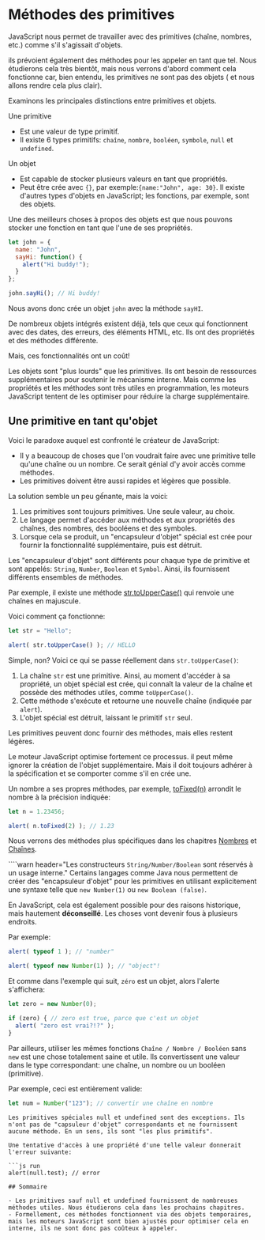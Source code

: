 # Méthodes des primitives

JavaScript nous permet de travailler avec des primitives (chaîne, nombres, etc.) comme s'il s'agissait d'objets.

ils prévoient également des méthodes pour les appeler en tant que tel. Nous étudierons cela très bientôt, mais nous verrons d'abord comment cela fonctionne car, bien entendu, les primitives ne sont pas des objets ( et nous allons rendre cela plus clair).

Examinons les principales distinctions entre primitives et objets.

Une primitive
- Est une valeur de type primitif.
- Il existe 6 types primitifs: `chaîne`, `nombre`, `booléen`, `symbole`, `null` et `undefined`.

Un objet
- Est capable de stocker plusieurs valeurs en tant que propriétés.
- Peut être crée avec `{}`, par exemple:`{name:"John", age: 30}`. Il existe d'autres types d'objets en JavaScript; les fonctions, par exemple, sont des objets.

Une des meilleurs choses à propos des objets est que nous pouvons stocker une fonction en tant que l'une de ses propriétés.

```js run
let john = {
  name: "John",
  sayHi: function() {
    alert("Hi buddy!");
  }
};

john.sayHi(); // Hi buddy!
```

Nous avons donc crée un objet `john` avec la méthode `sayHI`.

De nombreux objets intégrés existent déjà, tels que ceux qui fonctionnent avec des dates, des erreurs, des éléments HTML, etc. Ils ont des propriétés et des méthodes différente.

Mais, ces fonctionnalités ont un coût!

Les objets sont "plus lourds" que les primitives. Ils ont besoin de ressources supplémentaires pour soutenir le mécanisme interne. Mais comme les propriétés et les méthodes sont très utiles en programmation, les moteurs JavaScript tentent de les optimiser pour réduire la charge supplémentaire.

## Une primitive en tant qu'objet

Voici le paradoxe auquel est confronté le créateur de JavaScript:

- Il y a beaucoup de choses que l'on voudrait faire avec une primitive telle qu'une chaîne ou un nombre. Ce serait génial d'y avoir accès comme méthodes.
- Les primitives doivent être aussi rapides et légères que possible.

La solution semble un peu gếnante, mais la voici:

1. Les primitives sont toujours primitives. Une seule valeur, au choix.
2. Le langage permet d'accéder aux méthodes et aux propriétés des chaînes, des nombres, des booléens et des symboles.
3. Lorsque cela se produit, un "encapsuleur d'objet" spécial est crée pour fournir la fonctionnalité supplémentaire, puis est détruit.

Les "encapsuleur d'objet" sont différents pour chaque type de primitive et sont appelés: `String`, `Number`, `Boolean` et `Symbol`. Ainsi, ils fournissent différents ensembles de méthodes.

Par exemple, il existe une méthode [str.toUpperCase()](https://developer.mozilla.org/en/docs/Web/JavaScript/Reference/Global_Objects/String/toUpperCase) qui renvoie une chaînes en majuscule. 

Voici comment ça fonctionne:

```js run
let str = "Hello";

alert( str.toUpperCase() ); // HELLO
```

Simple, non? Voici ce qui se passe réellement dans `str.toUpperCase()`:

1. La chaîne `str` est une primitive. Ainsi, au moment d'accéder à sa propriété, un objet spécial est crée, qui connaît la valeur de la chaîne et possède des méthodes utiles, comme `toUpperCase()`. 
2. Cette méthode s'exécute et retourne une nouvelle chaîne (indiquée par `alert`).
3. L'objet spécial est détruit, laissant le primitif `str` seul.

Les primitives peuvent donc fournir des méthodes, mais elles restent légères.

Le moteur JavaScript optimise fortement ce processus. il peut même ignorer la création de l'objet supplémentaire. Mais il doit toujours adhérer à la spécification et se comporter comme s'il en crée une.

Un nombre a ses propres méthodes, par exemple, [toFixed(n)](https://developer.mozilla.org/en-US/docs/Web/JavaScript/Reference/Global_Objects/Number/toFixed) arrondit le nombre à la précision indiquée:

```js run
let n = 1.23456;

alert( n.toFixed(2) ); // 1.23
```

Nous verrons des méthodes plus spécifiques dans les chapitres [Nombres](https://javascript.info/number) et [Chaînes](https://javascript.info/string).


````warn header="Les constructeurs `String/Number/Boolean` sont réservés à un usage interne."
Certains langages comme Java nous permettent de créer des "encapsuleur d'objet" pour les primitives en utilisant explicitement une syntaxe telle que `new Number(1)` ou `new Boolean (false)`.

En JavaScript, cela est également possible pour des raisons historique, mais hautement **déconseillé**. Les choses vont devenir fous à plusieurs endroits.

Par exemple:

```js run
alert( typeof 1 ); // "number"

alert( typeof new Number(1) ); // "object"!
```

Et comme dans l'exemple qui suit, `zéro` est un objet, alors l'alerte s'affichera:
```js run
let zero = new Number(0);

if (zero) { // zero est true, parce que c'est un objet
  alert( "zero est vrai?!?" );
}
```

Par ailleurs, utiliser les mêmes fonctions `Chaîne / Nombre / Booléen` sans `new` est une chose totalement saine et utile. Ils convertissent une valeur dans le type correspondant: une chaîne, un nombre ou un booléen (primitive).

Par exemple, ceci est entièrement valide:
```js
let num = Number("123"); // convertir une chaîne en nombre
```


````warn header="null/undefined n'ont pas de méthode"
Les primitives spéciales null et undefined sont des exceptions. Ils n'ont pas de "capsuleur d'objet" correspondants et ne fournissent aucune méthode. En un sens, ils sont "les plus primitifs".

Une tentative d'accès à une propriété d'une telle valeur donnerait l'erreur suivante:

```js run
alert(null.test); // error

## Sommaire

- Les primitives sauf null et undefined fournissent de nombreuses méthodes utiles. Nous étudierons cela dans les prochains chapitres.
- Formellement, ces méthodes fonctionnent via des objets temporaires, mais les moteurs JavaScript sont bien ajustés pour optimiser cela en interne, ils ne sont donc pas coûteux à appeler.
